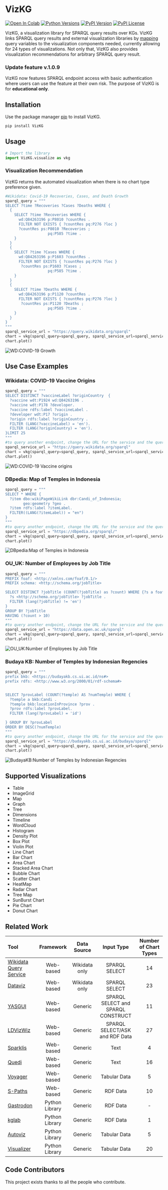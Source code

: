 # VizKG
[![Open In Colab](https://colab.research.google.com/assets/colab-badge.svg)](https://colab.research.google.com/drive/17caTzWK1-rPU44mYfn5v4YaEc7Y7eAZa?pli=1#scrollTo=gOM-o9o6twi4)
[![Python Versions](https://img.shields.io/pypi/pyversions/VizKG.svg)](https://pypi.org/project/VizKG)
[![PyPI Version](https://img.shields.io/pypi/v/VizKG.svg)](https://pypi.org/project/VizKG)
[![PyPI License](https://img.shields.io/pypi/l/VizKG.svg)](https://github.com/fadirra/vizkg/blob/main/LICENSE)

VizKG, a visualization library for SPARQL query results over KGs. VizKG links SPARQL query results and external visualization libraries by [mapping](https://bit.ly/VizKG-MappingRules) query variables to the visualization components needed, currently allowing for 24 types of visualizations. Not only that, VizKG also provides visualization recommendations for arbitrary SPARQL query result. 

### Update feature v.1.0.9
VizKG now features SPARQL endpoint access with basic authentication where users can use the feature at their own risk. The purpose of VizKG is for **educational only**.

## Installation
Use the package manager [pip](https://pip.pypa.io/en/stable/) to install VizKG.

```bash
pip install VizKG
```

## Usage

```python
# Import the library
import VizKG.visualize as vkg
```

### Visualization Recommendation 

VizKG returns the automated visualization when there is no chart type preference given.

```python
#Wikidata: Covid-19 Recoveries, Cases, and Death Growth
sparql_query = """
SELECT ?time ?Recoveries ?Cases ?Deaths WHERE {
  {
    SELECT ?time ?Recoveries WHERE {
      wd:Q84263196 p:P8010 ?countRes .
      FILTER NOT EXISTS { ?countRes pq:P276 ?loc }
      ?countRes ps:P8010 ?Recoveries ;
                   pq:P585 ?time .
    }
  } 
  {
    SELECT ?time ?Cases WHERE {
      wd:Q84263196 p:P1603 ?countRes .
      FILTER NOT EXISTS { ?countRes pq:P276 ?loc }
       ?countRes ps:P1603 ?Cases ;
                   pq:P585 ?time .
    }
  } 
  {
    SELECT ?time ?Deaths WHERE {
      wd:Q84263196 p:P1120 ?countRes .
      FILTER NOT EXISTS { ?countRes pq:P276 ?loc }
       ?countRes ps:P1120 ?Deaths ;
                   pq:P585 ?time .
    }
  }
}
"""
sparql_service_url = "https://query.wikidata.org/sparql"
chart = vkg(sparql_query=sparql_query, sparql_service_url=sparql_service_url)
chart.plot()
```
![WD:COVID-19 Growth](https://raw.githubusercontent.com/fadirra/vizkg/main/images/VizKG-Wikidata_%20Covid19%20Recoveries%2C%20Cases%2C%20and%20Death%20Growth.png)

## Use Case Examples

### Wikidata: COVID-19 Vaccine Origins
```python
sparql_query = """
SELECT DISTINCT ?vaccineLabel ?originCountry  {
  ?vaccine wdt:P1924 wd:Q84263196 .
  ?vaccine wdt:P178 ?developer.
  ?vaccine rdfs:label ?vaccineLabel .
  ?developer wdt:P17 ?origin . 
  ?origin rdfs:label ?originCountry .
  FILTER (LANG(?vaccineLabel) = 'en').
  FILTER (LANG(?originCountry) = 'en').
}LIMIT 25
"""
#to query another endpoint, change the URL for the service and the query
sparql_service_url = "https://query.wikidata.org/sparql"
chart = vkg(sparql_query=sparql_query, sparql_service_url=sparql_service_url, chart='sunburst')
chart.plot()
```
![WD:COVID-19 Vaccine origins](https://raw.githubusercontent.com/fadirra/vizkg/main/images/VizKG-Wikidata_COVID-19%20Vaccine's%20origin.png)


### DBpedia: Map of Temples in Indonesia
```python
sparql_query = """
SELECT * WHERE {
  ?item dbo:wikiPageWikiLink dbr:Candi_of_Indonesia;
        geo:geometry ?geo .
  ?item rdfs:label ?itemLabel.
  FILTER((LANG(?itemLabel)) = "en")
}
"""
#to query another endpoint, change the URL for the service and the query
sparql_service_url = "https://dbpedia.org/sparql/"
chart = vkg(sparql_query=sparql_query, sparql_service_url=sparql_service_url, chart='map')
chart.plot()
```
![DBpedia:Map of Temples in Indonesia](https://raw.githubusercontent.com/fadirra/vizkg/main/images/VizKG-DBpedia-Map%20of%20Temple%20in%20Indonesia.png)


### OU_UK: Number of Employees by Job Title
```python
sparql_query = """
PREFIX foaf: <http://xmlns.com/foaf/0.1/>
PREFIX schema: <http://schema.org/jobTitle>

SELECT DISTINCT ?jobTitle (COUNT(?jobTitle) as ?count) WHERE {?s a foaf:Person .
  ?s <http://schema.org/jobTitle> ?jobTitle .
  FILTER (lang(?jobTitle) != 'en')
}
GROUP BY ?jobTitle
HAVING (?count > 10)
"""
#to query another endpoint, change the URL for the service and the query
sparql_service_url = "https://data.open.ac.uk/sparql"
chart = vkg(sparql_query=sparql_query, sparql_service_url=sparql_service_url, chart='TreeMap')
chart.plot()
```
![OU_UK:Number of Employees by Job Title](https://raw.githubusercontent.com/fadirra/vizkg/main/images/VizKG-OU_OU%20Number%20of%20employees%20based%20on%20job%20title.png)


### Budaya KB: Number of Temples by Indonesian Regencies
```python
sparql_query = """
prefix bkb: <https://budayakb.cs.ui.ac.id/ns#>
prefix rdfs: <http://www.w3.org/2000/01/rdf-schema#>


SELECT ?provLabel (COUNT(?temple) AS ?numTemple) WHERE {
  ?temple a bkb:Candi .
  ?temple bkb:locationInProvince ?prov .
  ?prov rdfs:label ?provLabel.
  FILTER (lang(?provLabel) = 'id')

} GROUP BY ?provLabel
ORDER BY DESC(?numTemple)
"""
#to query another endpoint, change the URL for the service and the query
sparql_service_url = "https://budayakb.cs.ui.ac.id/budaya/sparql"
chart = vkg(sparql_query=sparql_query, sparql_service_url=sparql_service_url, chart='bubble')
chart.plot()
```
![BudayaKB:Number of Temples by Indonesian Regencies](https://raw.githubusercontent.com/fadirra/vizkg/main/images/VizKG-Budaya%20KB_Number%20of%20temple%20in%20Indonesia.png)

## Supported Visualizations
- Table             
- ImageGrid
- Map
- Graph
- Tree
- Dimensions
- Timeline
- WordCloud
- Histogram
- Density Plot
- Box Plot
- Violin Plot
- Line Chart
- Bar Chart
- Area Chart
- Stacked Area Chart
- Bubble Chart
- Scatter Chart
- HeatMap
- Radar Chart
- Tree Map
- SunBurst Chart
- Pie Chart
- Donut Chart

## Related Work

| Tool                                                                    | Framework      | Data Source      | Input Type                          | Number of Chart Types   |
| :---                                                                    |     :---:      |     :---:        |     :---:                           |     :---:     |
|[Wikidata Query Service](https://query.wikidata.org/)                    | Web-based      | Wikidata only    |  SPARQL SELECT                      | 14    |
|[Dataviz](https://dataviz.toolforge.org/)                                | Web-based      | Wikidata only    |  SPARQL SELECT                      | 23    |
|[YASGUI](https://yasgui.triply.cc/)                                      | Web-based      | Generic          |  SPARQL SELECT and SPARQL CONSTRUCT | 11    |
|[LDVizWiz](http://semantics.eurecom.fr/datalift/rdfViz/apps/)            | Web-based      | Generic          |  SPARQL SELECT/ASK and RDF Data     | 27    |
|[Sparklis](http://www.irisa.fr/LIS/ferre/sparklis/)                      | Web-based      | Generic          |  Text                               | 4    |
|[Quedi](https://link.springer.com/chapter/10.1007%2F978-3-030-59833-4_5) | Web-based      | Generic          |  Text                               | 16    |
|[Voyager](https://vega.github.io/voyager/)                               | Web-based      | Generic          |  Tabular Data                       | 5    |
|[S-Paths](http://s-paths.lri.fr/)                                        | Web-based      | Generic          |  RDF Data                           | 10    |
|[Gastrodon](https://github.com/paulhoule/gastrodon)                      | Python Library | Generic          |  RDF Data                           | -    |
|[kglab](https://github.com/DerwenAI/kglab)                               | Python Library | Generic          |  RDF Data                           | 1    |
|[Autoviz](https://pypi.org/project/autoviz/)                             | Python Library | Generic          |  Tabular Data                       | 5    |
|[Visualizer](https://pypi.org/project/visualizer/)                       | Python Library | Generic          |  Tabular Data                       | 20    |

## Code Contributors

This project exists thanks to all the people who contribute.